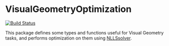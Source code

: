 # VisualGeometryOptimization

[![Build Status](https://github.com/ojwoodford/VisualGeometryOptimization.jl/actions/workflows/CI.yml/badge.svg?branch=main)](https://github.com/ojwoodford/VisualGeometryOptimization.jl/actions/workflows/CI.yml?query=branch%3Amain)

This package defines some types and functions useful for Visual Geometry tasks, and performs optimization on them using [NLLSsolver](https://github.com/ojwoodford/NLLSsolver.jl).
